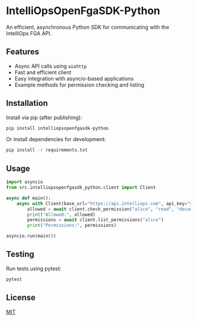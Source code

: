 # IntelliOpsOpenFgaSDK-Python

An efficient, asynchronous Python SDK for communicating with the IntelliOps FGA API.

## Features
- Async API calls using `aiohttp`
- Fast and efficient client
- Easy integration with asyncio-based applications
- Example methods for permission checking and listing

## Installation

Install via pip (after publishing):

```bash
pip install intelliopsopenfgasdk-python
```

Or install dependencies for development:

```bash
pip install -r requirements.txt
```

## Usage

```python
import asyncio
from src.intelliopsopenfgasdk_python.client import Client

async def main():
    async with Client(base_url="https://api.intelliops.com", api_key="your-key") as client:
        allowed = await client.check_permission("alice", "read", "document:123")
        print("Allowed:", allowed)
        permissions = await client.list_permissions("alice")
        print("Permissions:", permissions)

asyncio.run(main())
```

## Testing

Run tests using pytest:

```powershell
pytest
```

## License

[MIT](LICENSE)

